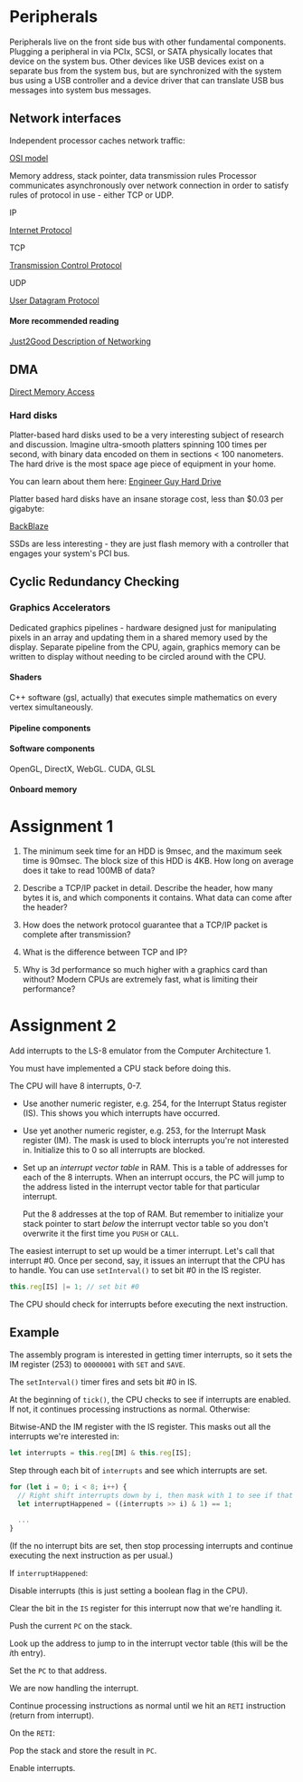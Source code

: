 # Peripherals

Peripherals live on the front side bus with other fundamental components. Plugging a peripheral in via PCIx, SCSI, or SATA physically locates that device on the system bus. Other devices like USB devices exist on a separate bus from the system bus, but are synchronized with the system bus using a USB controller and a device driver that can translate USB bus messages into system bus messages.

## Network interfaces

Independent processor caches network traffic:

[OSI model](https://en.wikipedia.org/wiki/OSI_model)

Memory address, stack pointer, data transmission rules
Processor communicates asynchronously over network connection in order to satisfy rules of protocol in use - either TCP or UDP.

IP

[Internet Protocol](https://en.wikipedia.org/wiki/Internet_Protocol)

TCP

[Transmission Control Protocol](https://en.wikipedia.org/wiki/Transmission_Control_Protocol)

UDP

[User Datagram Protocol](https://en.wikipedia.org/wiki/User_Datagram_Protocol)

#### More recommended reading

[Just2Good Description of Networking](http://www.just2good.co.uk/networking.php)

## DMA

[Direct Memory Access](https://en.wikipedia.org/wiki/Direct_memory_access)

### Hard disks

Platter-based hard disks used to be a very interesting subject of research and discussion. Imagine ultra-smooth platters spinning 100 times per second, with binary data encoded on them in sections < 100 nanometers. The hard drive is the most space age piece of equipment in your home.

You can learn about them here:
[Engineer Guy Hard Drive](https://en.wikipedia.org/wiki/File:Harddrive-engineerguy.ogv)

Platter based hard disks have an insane storage cost, less than $0.03 per gigabyte:

[BackBlaze](https://www.backblaze.com/blog/hard-drive-cost-per-gigabyte/)

SSDs are less interesting - they are just flash memory with a controller that engages your system's PCI bus.

## Cyclic Redundancy Checking

### Graphics Accelerators

Dedicated graphics pipelines - hardware designed just for manipulating pixels in an array and updating them in a shared memory used by the display. Separate pipeline from the CPU, again, graphics memory can be written to display without needing to be circled around with the CPU.

#### Shaders

C++ software (gsl, actually) that executes simple mathematics on every vertex simultaneously.

#### Pipeline components



#### Software components

OpenGL, DirectX, WebGL. CUDA, GLSL

#### Onboard memory


# Assignment 1

1. The minimum seek time for an HDD is 9msec, and the maximum seek time is 90msec. The block size of this HDD is 4KB. How long on average does it take to read 100MB of data?

2. Describe a TCP/IP packet in detail. Describe the header, how many bytes it is, and which components it contains. What data can come after the header?

3. How does the network protocol guarantee that a TCP/IP packet is complete after transmission?

4. What is the difference between TCP and IP?

5. Why is 3d performance so much higher with a graphics card than without? Modern CPUs are extremely fast, what is limiting their performance?

# Assignment 2

Add interrupts to the LS-8 emulator from the Computer Architecture 1.

You must have implemented a CPU stack before doing this.


The CPU will have 8 interrupts, 0-7.

* Use another numeric register, e.g. 254, for the Interrupt Status register
  (IS). This shows you which interrupts have occurred.

* Use yet another numeric register, e.g. 253, for the Interrupt Mask register
  (IM). The mask is used to block interrupts you're not interested in.
  Initialize this to 0 so all interrupts are blocked.

* Set up an _interrupt vector table_ in RAM. This is a table of addresses for
  each of the 8 interrupts. When an interrupt occurs, the PC will jump to the
  address listed in the interrupt vector table for that particular interrupt.

  Put the 8 addresses at the top of RAM. But remember to initialize your stack
  pointer to start _below_ the interrupt vector table so you don't overwrite it
  the first time you `PUSH` or `CALL`.

The easiest interrupt to set up would be a timer interrupt. Let's call that
interrupt #0. Once per second, say, it issues an interrupt that the CPU has to
handle. You can use `setInterval()` to set bit #0 in the IS register.

```javascript
this.reg[IS] |= 1; // set bit #0
```

The CPU should check for interrupts before executing the next instruction.

## Example

The assembly program is interested in getting timer interrupts, so it sets the
IM register (253) to `00000001` with `SET` and `SAVE`.

The `setInterval()` timer fires and sets bit #0 in IS.

At the beginning of `tick()`, the CPU checks to see if interrupts are enabled.
If not, it continues processing instructions as normal. Otherwise:

Bitwise-AND the IM register with the IS register. This masks out all the
interrupts we're interested in:

```javascript
let interrupts = this.reg[IM] & this.reg[IS];
```

Step through each bit of `interrupts` and see which interrupts are set.

```javascript
for (let i = 0; i < 8; i++) {
  // Right shift interrupts down by i, then mask with 1 to see if that bit was set
  let interruptHappened = ((interrupts >> i) & 1) == 1;

  ...
}
```

(If the no interrupt bits are set, then stop processing interrupts and continue
executing the next instruction as per usual.)

If `interruptHappened`:

Disable interrupts (this is just setting a boolean flag in the CPU).

Clear the bit in the `IS` register for this interrupt now that we're handling
it.

Push the current `PC` on the stack.

Look up the address to jump to in the interrupt vector table (this will be the
*i*th entry).

Set the `PC` to that address.

We are now handling the interrupt.

Continue processing instructions as normal until we hit an `RETI` instruction
(return from interrupt).

On the `RETI`:

Pop the stack and store the result in `PC`.

Enable interrupts.
